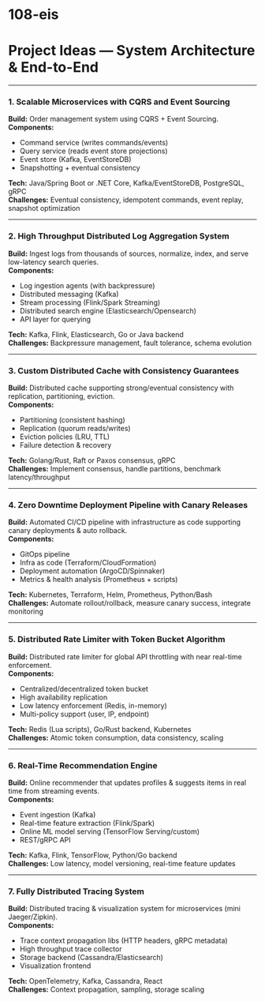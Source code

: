 # 108-eis

# Project Ideas — System Architecture & End-to-End

---

### 1. Scalable Microservices with CQRS and Event Sourcing

**Build:** Order management system using CQRS + Event Sourcing.  
**Components:**  
- Command service (writes commands/events)  
- Query service (reads event store projections)  
- Event store (Kafka, EventStoreDB)  
- Snapshotting + eventual consistency  

**Tech:** Java/Spring Boot or .NET Core, Kafka/EventStoreDB, PostgreSQL, gRPC  
**Challenges:** Eventual consistency, idempotent commands, event replay, snapshot optimization

---

### 2. High Throughput Distributed Log Aggregation System

**Build:** Ingest logs from thousands of sources, normalize, index, and serve low-latency search queries.  
**Components:**  
- Log ingestion agents (with backpressure)  
- Distributed messaging (Kafka)  
- Stream processing (Flink/Spark Streaming)  
- Distributed search engine (Elasticsearch/Opensearch)  
- API layer for querying  

**Tech:** Kafka, Flink, Elasticsearch, Go or Java backend  
**Challenges:** Backpressure management, fault tolerance, schema evolution

---

### 3. Custom Distributed Cache with Consistency Guarantees

**Build:** Distributed cache supporting strong/eventual consistency with replication, partitioning, eviction.  
**Components:**  
- Partitioning (consistent hashing)  
- Replication (quorum reads/writes)  
- Eviction policies (LRU, TTL)  
- Failure detection & recovery  

**Tech:** Golang/Rust, Raft or Paxos consensus, gRPC  
**Challenges:** Implement consensus, handle partitions, benchmark latency/throughput

---

### 4. Zero Downtime Deployment Pipeline with Canary Releases

**Build:** Automated CI/CD pipeline with infrastructure as code supporting canary deployments & auto rollback.  
**Components:**  
- GitOps pipeline  
- Infra as code (Terraform/CloudFormation)  
- Deployment automation (ArgoCD/Spinnaker)  
- Metrics & health analysis (Prometheus + scripts)  

**Tech:** Kubernetes, Terraform, Helm, Prometheus, Python/Bash  
**Challenges:** Automate rollout/rollback, measure canary success, integrate monitoring

---

### 5. Distributed Rate Limiter with Token Bucket Algorithm

**Build:** Distributed rate limiter for global API throttling with near real-time enforcement.  
**Components:**  
- Centralized/decentralized token bucket  
- High availability replication  
- Low latency enforcement (Redis, in-memory)  
- Multi-policy support (user, IP, endpoint)  

**Tech:** Redis (Lua scripts), Go/Rust backend, Kubernetes  
**Challenges:** Atomic token consumption, data consistency, scaling

---

### 6. Real-Time Recommendation Engine

**Build:** Online recommender that updates profiles & suggests items in real time from streaming events.  
**Components:**  
- Event ingestion (Kafka)  
- Real-time feature extraction (Flink/Spark)  
- Online ML model serving (TensorFlow Serving/custom)  
- REST/gRPC API  

**Tech:** Kafka, Flink, TensorFlow, Python/Go backend  
**Challenges:** Low latency, model versioning, real-time feature updates

---

### 7. Fully Distributed Tracing System

**Build:** Distributed tracing & visualization system for microservices (mini Jaeger/Zipkin).  
**Components:**  
- Trace context propagation libs (HTTP headers, gRPC metadata)  
- High throughput trace collector  
- Storage backend (Cassandra/Elasticsearch)  
- Visualization frontend  

**Tech:** OpenTelemetry, Kafka, Cassandra, React  
**Challenges:** Context propagation, sampling, storage scaling

